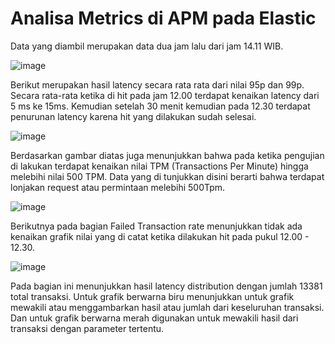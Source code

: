 # Analisa Metrics di APM pada Elastic


Data yang diambil merupakan data dua jam lalu dari jam 14.11 WIB.

![image](https://github.com/user-attachments/assets/0d6c1081-789e-49ee-8957-c6959e393ce0)

Berikut merupakan hasil latency secara rata rata dari nilai 95p dan 99p. Secara rata-rata ketika di hit pada jam 12.00 terdapat kenaikan latency dari 5 ms ke 15ms. Kemudian setelah 30 menit kemudian pada 12.30 terdapat penurunan latency karena hit yang dilakukan sudah selesai.

![image](https://github.com/user-attachments/assets/079e482a-1c49-4cfc-ba38-db8884c81eea)

Berdasarkan gambar diatas juga menunjukkan bahwa pada ketika pengujian di lakukan terdapat kenaikan nilai TPM (Transactions Per Minute) hingga melebihi nilai 500 TPM. Data yang di tunjukkan disini berarti bahwa terdapat lonjakan request atau permintaan melebihi 500Tpm.

![image](https://github.com/user-attachments/assets/f7ae1b86-660d-427d-a395-d3e00f87a3b5)

Berikutnya pada bagian Failed Transaction rate menunjukkan tidak ada kenaikan grafik nilai yang di catat ketika dilakukan hit pada pukul 12.00 - 12.30.


![image](https://github.com/user-attachments/assets/03447bb5-0ba0-4662-864e-6ac9a978c377)


Pada bagian ini menunjukkan hasil latency distribution dengan jumlah 13381 total transaksi. Untuk grafik berwarna biru menunjukkan untuk grafik mewakili atau menggambarkan hasil atau jumlah dari keseluruhan transaksi. Dan untuk grafik berwarna merah digunakan untuk mewakili hasil dari transaksi dengan parameter tertentu.






